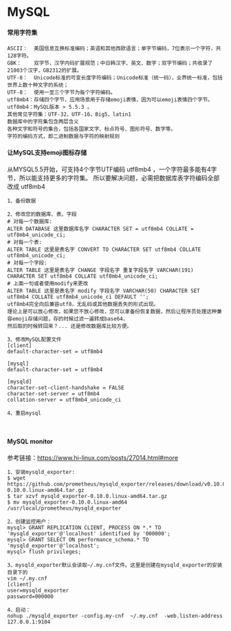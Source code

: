 # MySQL 


#### 常用字符集
    ASCII：  美国信息互换标准编码；英语和其他西欧语言；单字节编码，7位表示一个字符，共128字符。
    GBK：    双字节，汉字内码扩展规范；中日韩汉字、英文、数字；双字节编码；共收录了21003个汉字，GB2312的扩展。
    UTF-8：  Unicode标准的可变长度字符编码；Unicode标准（统一码），业界统一标准，包括世界上数十种文字的系统；
    UTF-8：  使用一至三个字节为每个字符编码。
    utf8mb4：存储四个字节，应用场景用于存储emoji表情，因为可以emoji表情四个字节。
    utf8mb4：MySQL版本 > 5.5.3 。
    其他常见字符集：UTF-32，UTF-16，Big5，latin1
    数据库中的字符集包含两层含义
    各种文字和符号的集合，包括各国家文字、标点符号、图形符号、数字等。
    字符的编码方式，即二进制数据与字符的映射规则


#### 让MySQL支持emoji图标存储
从MYSQL5.5开始，可支持4个字节UTF编码 utf8mb4 ，一个字符最多能有4字节，所以能支持更多的字符集。
所以要解决问题，必需把数据库表字符编码全部改成 utf8mb4

    1、备份数据
    
    2、修改您的数据库、表、字段
    # 对每一个数据库:
    ALTER DATABASE 这里数据库名字 CHARACTER SET = utf8mb4 COLLATE = utf8mb4_unicode_ci;
    # 对每一个表:
    ALTER TABLE 这里是表名字 CONVERT TO CHARACTER SET utf8mb4 COLLATE utf8mb4_unicode_ci;
    # 对每一个字段:
    ALTER TABLE 这里是表名字 CHANGE 字段名字 重复字段名字 VARCHAR(191) CHARACTER SET utf8mb4 COLLATE utf8mb4_unicode_ci;
    # 上面一句或者使用modify来更改
    ALTER TABLE 这里是表名字 modify 字段名字 VARCHAR(50) CHARACTER SET utf8mb4 COLLATE utf8mb4_unicode_ci DEFAULT '';
    utf8mb4完全向后兼容utf8，无乱码或其他数据丢失的形式出现。
    理论上是可以放心修改，如果您不放心修改，您可以拿备份恢复数据，然后让程序员处理这种兼容emoji存储问题，存的时候过滤一遍转成base64，
    然后取的时候转回来？... 还是修改数据库比较方便。

    3、修改MySQL配置文件
    [client]
    default-character-set = utf8mb4

    [mysql]
    default-character-set = utf8mb4

    [mysqld]
    character-set-client-handshake = FALSE
    character-set-server = utf8mb4
    collation-server = utf8mb4_unicode_ci
    
    4、重启mysql

    


#### MySQL monitor

参考链接：https://www.hi-linux.com/posts/27014.html#more

    1、安装mysqld_exporter:
    $ wget https://github.com/prometheus/mysqld_exporter/releases/download/v0.10.0/mysqld_exporter-0.10.0.linux-amd64.tar.gz
    $ tar xzvf mysqld_exporter-0.10.0.linux-amd64.tar.gz
    $ mv mysqld_exporter-0.10.0.linux-amd64 /usr/local/prometheus/mysqld_exporter

    2、创建监控用户：
    mysql> GRANT REPLICATION CLIENT, PROCESS ON *.* TO 'mysqld_exporter'@'localhost' identified by '000000';
    mysql> GRANT SELECT ON performance_schema.* TO 'mysqld_exporter'@'localhost';
    mysql> flush privileges;

    3、mysqld_exporter默认会读取~/.my.cnf文件。这里是创建在mysqld_exporter的安装目录下的
    vim ~/.my.cnf
    [client]
    user=mysqld_exporter
    password=000000

    4、启动：
    nohup ./mysqld_exporter -config.my-cnf  ~/.my.cnf  -web.listen-address 127.0.0.1:9104






